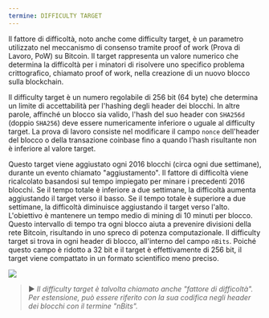 ```yaml
---
termine: DIFFICULTY TARGET
---
```


Il fattore di difficoltà, noto anche come difficulty target, è un parametro utilizzato nel meccanismo di consenso tramite proof of work (Prova di Lavoro, PoW) su Bitcoin. Il target rappresenta un valore numerico che determina la difficoltà per i minatori di risolvere uno specifico problema crittografico, chiamato proof of work, nella creazione di un nuovo blocco sulla blockchain.

Il difficulty target è un numero regolabile di 256 bit (64 byte) che determina un limite di accettabilità per l'hashing degli header dei blocchi. In altre parole, affinché un blocco sia valido, l'hash del suo header con `SHA256d` (doppio `SHA256`) deve essere numericamente inferiore o uguale al difficulty target. La prova di lavoro consiste nel modificare il campo `nonce` dell'header del blocco o della transazione coinbase fino a quando l'hash risultante non è inferiore al valore target.

Questo target viene aggiustato ogni 2016 blocchi (circa ogni due settimane), durante un evento chiamato "aggiustamento". Il fattore di difficoltà viene ricalcolato basandosi sul tempo impiegato per minare i precedenti 2016 blocchi. Se il tempo totale è inferiore a due settimane, la difficoltà aumenta aggiustando il target verso il basso. Se il tempo totale è superiore a due settimane, la difficoltà diminuisce aggiustando il target verso l'alto. L'obiettivo è mantenere un tempo medio di mining di 10 minuti per blocco. Questo intervallo di tempo tra ogni blocco aiuta a prevenire divisioni della rete Bitcoin, risultando in uno spreco di potenza computazionale. Il difficulty target si trova in ogni header di blocco, all'interno del campo `nBits`. Poiché questo campo è ridotto a 32 bit e il target è effettivamente di 256 bit, il target viene compattato in un formato scientifico meno preciso.

![](../../dictionnaire/assets/34.png)

> ► *Il difficulty target è talvolta chiamato anche "fattore di difficoltà". Per estensione, può essere riferito con la sua codifica negli header dei blocchi con il termine "nBits".*